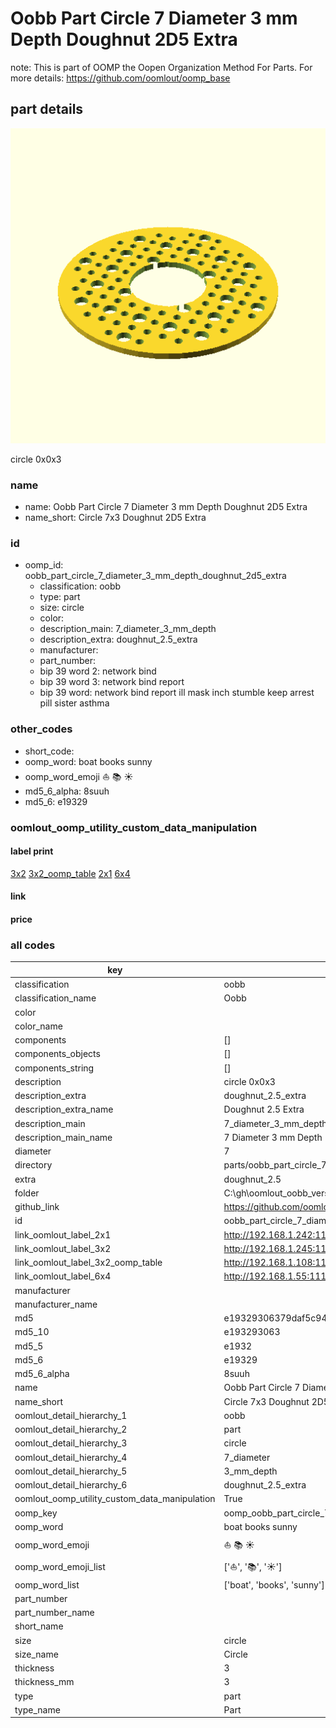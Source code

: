 # Oobb Part Circle 7 Diameter 3 mm Depth Doughnut 2D5 Extra  

note: This is part of OOMP the Oopen Organization Method For Parts. For more details: https://github.com/oomlout/oomp_base

##  part details
  

[![](3dpr.png)](3dpr.png)

circle 0x0x3



### name
* name: Oobb Part Circle 7 Diameter 3 mm Depth Doughnut 2D5 Extra
* name_short: Circle 7x3 Doughnut 2D5 Extra
### id
* oomp_id: oobb_part_circle_7_diameter_3_mm_depth_doughnut_2d5_extra
  * classification: oobb
  * type: part
  * size: circle
  * color: 
  * description_main: 7_diameter_3_mm_depth
  * description_extra: doughnut_2.5_extra
  * manufacturer: 
  * part_number: 
  * bip 39 word 2: network bind
  * bip 39 word 3: network bind report
  * bip 39 word: network bind report ill mask inch stumble keep arrest pill sister asthma

### other_codes
* short_code: 
* oomp_word: boat books sunny
* oomp_word_emoji :boat: :books: :sunny:
* md5_6_alpha: 8suuh
* md5_6: e19329






### oomlout_oomp_utility_custom_data_manipulation
#### label print
[3x2](http://192.168.1.245:1112/?label=oomp%208suuh)
[3x2_oomp_table](http://192.168.1.108:1112/?label=oomp%208suuh)
[2x1](http://192.168.1.242:1112/?label=oomp%208suuh)
[6x4](http://192.168.1.55:1112/?label=oomp%208suuh)    

#### link

                              

#### price







### all codes 
| key | value |  
| --- | --- |  
| classification | oobb |  
| classification_name | Oobb |  
| color |  |  
| color_name |  |  
| components | [] |  
| components_objects | [] |  
| components_string | [] |  
| description | circle 0x0x3 |  
| description_extra | doughnut_2.5_extra |  
| description_extra_name | Doughnut 2.5 Extra |  
| description_main | 7_diameter_3_mm_depth |  
| description_main_name | 7 Diameter 3 mm Depth |  
| diameter | 7 |  
| directory | parts/oobb_part_circle_7_diameter_3_mm_depth_doughnut_2d5_extra |  
| extra | doughnut_2.5 |  
| folder | C:\gh\oomlout_oobb_version_4_generated_parts\things\oobb_part_circle_7_diameter_3_mm_depth_doughnut_2d5_extra |  
| github_link | https://github.com/oomlout/oomlout_oomp_part_src/tree/main/parts/oobb_part_circle_7_diameter_3_mm_depth_doughnut_2d5_extra |  
| id | oobb_part_circle_7_diameter_3_mm_depth_doughnut_2d5_extra |  
| link_oomlout_label_2x1 | http://192.168.1.242:1112/?label=oomp%208suuh |  
| link_oomlout_label_3x2 | http://192.168.1.245:1112/?label=oomp%208suuh |  
| link_oomlout_label_3x2_oomp_table | http://192.168.1.108:1112/?label=oomp%208suuh |  
| link_oomlout_label_6x4 | http://192.168.1.55:1112/?label=oomp%208suuh |  
| manufacturer |  |  
| manufacturer_name |  |  
| md5 | e19329306379daf5c944370f6dc594a6 |  
| md5_10 | e193293063 |  
| md5_5 | e1932 |  
| md5_6 | e19329 |  
| md5_6_alpha | 8suuh |  
| name | Oobb Part Circle 7 Diameter 3 mm Depth Doughnut 2D5 Extra |  
| name_short | Circle 7x3 Doughnut 2D5 Extra |  
| oomlout_detail_hierarchy_1 | oobb |  
| oomlout_detail_hierarchy_2 | part |  
| oomlout_detail_hierarchy_3 | circle |  
| oomlout_detail_hierarchy_4 | 7_diameter |  
| oomlout_detail_hierarchy_5 | 3_mm_depth |  
| oomlout_detail_hierarchy_6 | doughnut_2.5_extra |  
| oomlout_oomp_utility_custom_data_manipulation | True |  
| oomp_key | oomp_oobb_part_circle_7_diameter_3_mm_depth_doughnut_2d5_extra |  
| oomp_word | boat books sunny |  
| oomp_word_emoji | :boat: :books: :sunny: |  
| oomp_word_emoji_list | [':boat:', ':books:', ':sunny:'] |  
| oomp_word_list | ['boat', 'books', 'sunny'] |  
| part_number |  |  
| part_number_name |  |  
| short_name |  |  
| size | circle |  
| size_name | Circle |  
| thickness | 3 |  
| thickness_mm | 3 |  
| type | part |  
| type_name | Part |  
